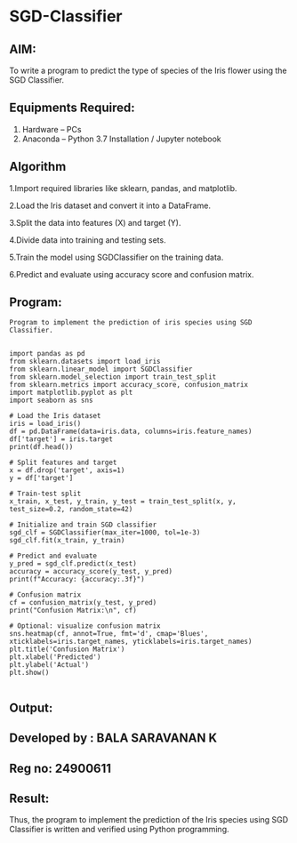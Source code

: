 # SGD-Classifier
## AIM:
To write a program to predict the type of species of the Iris flower using the SGD Classifier.

## Equipments Required:
1. Hardware – PCs
2. Anaconda – Python 3.7 Installation / Jupyter notebook

## Algorithm
1.Import required libraries like sklearn, pandas, and matplotlib.

2.Load the Iris dataset and convert it into a DataFrame.

3.Split the data into features (X) and target (Y).

4.Divide data into training and testing sets.

5.Train the model using SGDClassifier on the training data.

6.Predict and evaluate using accuracy score and confusion matrix.

## Program:
```
Program to implement the prediction of iris species using SGD Classifier.


import pandas as pd
from sklearn.datasets import load_iris
from sklearn.linear_model import SGDClassifier
from sklearn.model_selection import train_test_split
from sklearn.metrics import accuracy_score, confusion_matrix
import matplotlib.pyplot as plt
import seaborn as sns

# Load the Iris dataset
iris = load_iris()
df = pd.DataFrame(data=iris.data, columns=iris.feature_names)
df['target'] = iris.target
print(df.head())

# Split features and target
x = df.drop('target', axis=1)
y = df['target']

# Train-test split
x_train, x_test, y_train, y_test = train_test_split(x, y, test_size=0.2, random_state=42)

# Initialize and train SGD classifier
sgd_clf = SGDClassifier(max_iter=1000, tol=1e-3)
sgd_clf.fit(x_train, y_train)

# Predict and evaluate
y_pred = sgd_clf.predict(x_test)
accuracy = accuracy_score(y_test, y_pred)
print(f"Accuracy: {accuracy:.3f}")

# Confusion matrix
cf = confusion_matrix(y_test, y_pred)
print("Confusion Matrix:\n", cf)

# Optional: visualize confusion matrix
sns.heatmap(cf, annot=True, fmt='d', cmap='Blues', xticklabels=iris.target_names, yticklabels=iris.target_names)
plt.title('Confusion Matrix')
plt.xlabel('Predicted')
plt.ylabel('Actual')
plt.show()


```

## Output:


## Developed by : BALA SARAVANAN K
## Reg no: 24900611
## Result:
Thus, the program to implement the prediction of the Iris species using SGD Classifier is written and verified using Python programming.
